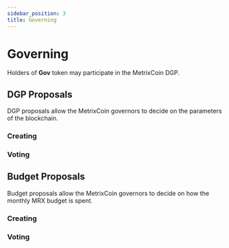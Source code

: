 ```yaml
---
sidebar_position: 3
title: Governing
---
```


# Governing

Holders of <Highlight color="#bf96c6">**Gov**</Highlight> token may participate in the MetrixCoin DGP.

## DGP Proposals

DGP proposals allow the MetrixCoin governors to decide on the parameters of the blockchain.

### Creating

### Voting

## Budget Proposals

Budget proposals allow the MetrixCoin governors to decide on how the monthly MRX budget is spent.

### Creating

### Voting
